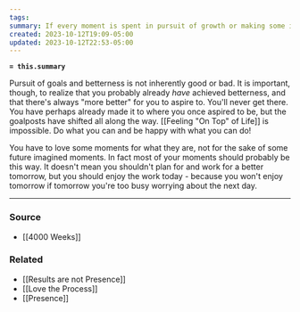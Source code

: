 ```yaml
---
tags: 
summary: If every moment is spent in pursuit of growth or making some imagined future "better", you'll never live for now.
created: 2023-10-12T19:09-05:00
updated: 2023-10-12T22:53-05:00
---
```

**`= this.summary`**

Pursuit of goals and betterness is not inherently good or bad. It is important, though, to realize that you probably already *have* achieved betterness, and that there's always "more better" for you to aspire to. You'll never get there. You have perhaps already made it to where you once aspired to be, but the goalposts have shifted all along the way. [[Feeling "On Top" of Life]] is impossible. Do what you can and be happy with what you can do!

You have to love some moments for what they are, not for the sake of some future imagined moments. In fact most of your moments should probably be this way. It doesn't mean you shouldn't plan for and work for a better tomorrow, but you should enjoy the work today - because you won't enjoy tomorrow if tomorrow you're too busy worrying about the next day.

---
### Source
- [[4000 Weeks]]

### Related
- [[Results are not Presence]]
- [[Love the Process]]
- [[Presence]]